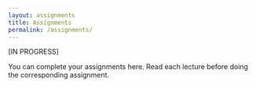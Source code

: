 ```yaml
---
layout: assignments
title: Assignments
permalink: /assignments/
---
```

[IN PROGRESS]

You can complete your assignments here. Read each lecture before doing the corresponding assignment. 